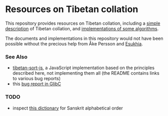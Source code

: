 # Resources on Tibetan collation

This repository provides resources on Tibetan collation, including a [simple description](doc/) of Tibetan collation, and [implementations of some algorithms](implementations/).

The documents and implementations in this repository would not have been possible
without the precious help from Åke Persson and [Esukhia](http://esukhia.org/).

### See Also

- [tibetan-sort-js](https://github.com/BuddhistDigitalResourceCenter/tibetan-sort-js), a JavaScript implementation based on the principles described here, not implementing them all (the README contains links to various bug reports)
- this [bug report in GlibC](https://sourceware.org/bugzilla/show_bug.cgi?id=21547)

### TODO

- inspect [this dictionary](https://www.tbrc.org/#!rid=W3CN1657) for Sanskrit alphabetical order
